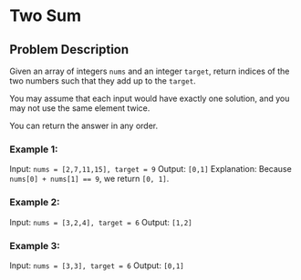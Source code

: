 # Two Sum

## Problem Description

Given an array of integers `nums` and an integer `target`, return indices of the two numbers such that they add up to the `target`.

You may assume that each input would have exactly one solution, and you may not use the same element twice.

You can return the answer in any order.

### Example 1:

Input: `nums = [2,7,11,15], target = 9`
Output: `[0,1]`
Explanation: Because `nums[0] + nums[1] == 9`, we return `[0, 1]`.

### Example 2:

Input: `nums = [3,2,4], target = 6`
Output: `[1,2]`

### Example 3:

Input: `nums = [3,3], target = 6`
Output: `[0,1]`
